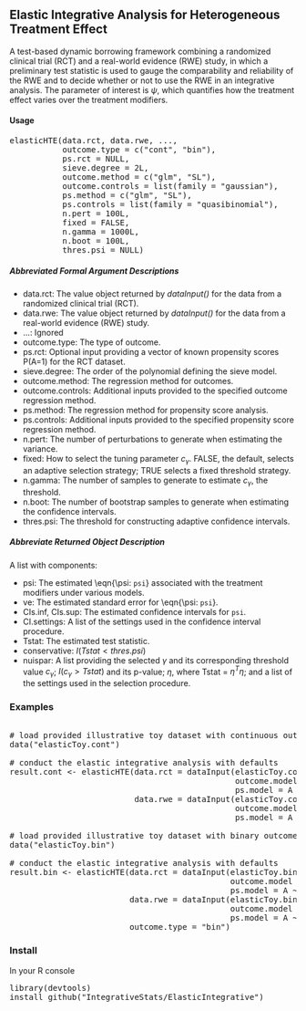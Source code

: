 <h2>Elastic Integrative Analysis for Heterogeneous Treatment Effect</h2>


A test-based dynamic borrowing framework combining
a randomized clinical trial (RCT) and a real-world evidence (RWE) study,
in which a preliminary test statistic is used to gauge the comparability
and reliability of the RWE and to decide whether or not to use the RWE in
an integrative analysis. The parameter of interest is $\psi$,
which quantifies how the treatment effect varies over the treatment
modifiers.


<h4>Usage</h4>
<pre>
elasticHTE(data.rct, data.rwe, ...,
           outcome.type = c("cont", "bin"),
           ps.rct = NULL,
           sieve.degree = 2L,
           outcome.method = c("glm", "SL"),
           outcome.controls = list(family = "gaussian"),
           ps.method = c("glm", "SL"),
           ps.controls = list(family = "quasibinomial"),
           n.pert = 100L,
           fixed = FALSE,
           n.gamma = 1000L,
           n.boot = 100L,
           thres.psi = NULL)
</pre>

<h5>Abbreviated Formal Argument Descriptions</h5>

- data.rct: The value object returned by *dataInput()* for the
data from a randomized clinical trial (RCT). 
- data.rwe: The value object returned by *dataInput()* for the
data from a real-world evidence (RWE) study. 
- ...: Ignored
- outcome.type: The type of outcome. 
- ps.rct: Optional input providing a vector of known propensity
  scores P(A=1) for the RCT dataset.
- sieve.degree: The order of the polynomial defining the sieve model. 
- outcome.method: The regression method for outcomes.
- outcome.controls: Additional inputs provided to the specified outcome regression method.
- ps.method: The regression method for propensity score analysis.
- ps.controls: Additional inputs provided to the specified propensity score regression method.
- n.pert: The number of perturbations to generate when
estimating the variance.
- fixed: How to select the tuning parameter $c_{\gamma}$. FALSE, the default, selects an adaptive
selection strategy; TRUE selects a fixed threshold strategy.
- n.gamma: The number of samples to generate to estimate
$c_{\gamma}$, the threshold.
- n.boot: The number of bootstrap samples to generate
when estimating the confidence intervals.
- thres.psi: The threshold for constructing
adaptive confidence intervals.

<h5>Abbreviate Returned Object Description</h5>

A list with components:

- psi: The estimated \eqn{\psi: `psi`} associated
with the treatment modifiers under various models.
- ve: The estimated standard error for
\eqn{\psi: `psi`}.
- CIs.inf, CIs.sup: The estimated confidence intervals for `psi`.
- CI.settings: A list of the settings used in the confidence interval
procedure.
- Tstat: The estimated test statistic.
- conservative: $I(Tstat < thres.psi)$
- nuispar: A list providing the selected $\gamma$ and
its corresponding threshold value $c_{\gamma}$; $I(c_{\gamma}  > Tstat)$ and its
p-value; $\eta$, where Tstat = $\eta^T \eta$; and a list of the settings used in the selection procedure.

<h3>Examples</h3>

<pre>
  
# load provided illustrative toy dataset with continuous outcome
data("elasticToy.cont")

# conduct the elastic integrative analysis with defaults
result.cont <- elasticHTE(data.rct = dataInput(elasticToy.cont.rct,
                                               outcome.model = Y ~ (X1+X2)*A,
                                               ps.model = A ~ X1 + X2),
                          data.rwe = dataInput(elasticToy.cont.rwe,
                                               outcome.model = Y ~ (X1+X2)*A,
                                               ps.model = A ~ X1 + X2))

# load provided illustrative toy dataset with binary outcome
data("elasticToy.bin")

# conduct the elastic integrative analysis with defaults
result.bin <- elasticHTE(data.rct = dataInput(elasticToy.bin.rct,
                                              outcome.model = Y ~ (X1+X2)*A,
                                              ps.model = A ~ X1 + X2),
                         data.rwe = dataInput(elasticToy.bin.rwe,
                                              outcome.model = Y ~ (X1+X2)*A,
                                              ps.model = A ~ X1 + X2),
                         outcome.type = "bin")
</pre>

<h3>Install</h3>

In your R console

<pre>
library(devtools)
install_github("IntegrativeStats/ElasticIntegrative")
</pre>
